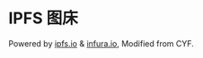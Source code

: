 # IPFS 图床

Powered by [ipfs.io](https://ipfs.io) & [infura.io](https://infura.io), Modified from CYF.
